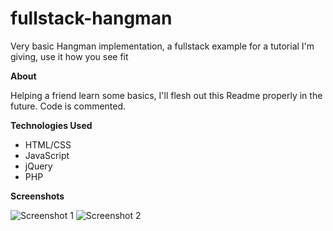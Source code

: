 # fullstack-hangman
Very basic Hangman implementation, a fullstack example for a tutorial I'm giving, use it how you see fit

**About**

Helping a friend learn some basics, I'll flesh out this Readme properly in the future.
Code is commented.

**Technologies Used**

- HTML/CSS
- JavaScript
- jQuery
- PHP

**Screenshots**

![Screenshot 1](https://puu.sh/xbDjN/1585fb484c.png "Screenshot 1")
![Screenshot 2](https://puu.sh/xbDmq/de518ff59c.png "Screenshot 2")
